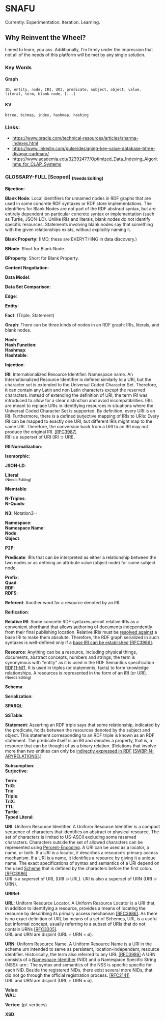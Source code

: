 # SNAFU
Currently: Experimentation. Iteration. Learning.  

## Why Reinvent the Wheel? 
I need to learn, you ass. Additionally, I'm firmly under the impression that not all of the needs of this platform will be met by any single solution. 

### Key Words
#### Graph  
    ID, entity, node, IRI, URI, predicate, subject, object, value, literal, term, blank node, [...]
#### KV  
    btree, bitmap, index, hashmap, hashing

### Links:
- https://www.oracle.com/technical-resources/articles/sharma-indexes.html
- https://www.linkedin.com/pulse/designing-key-value-database-btree-divagar-carlmarx/
- https://www.academia.edu/32392477/Optimized_Data_Indexing_Algorithms_for_OLAP_Systems

### GLOSSARY-FULL [Scoped] <sub>(Needs Editing)</sub>  
**Bijection**:  

**Blank Node**: Local identifiers for unnamed nodes in RDF graphs that are used in some concrete RDF syntaxes or RDF store implementations. The identifiers for Blank Nodes are not part of the RDF abstract syntax, but are entirely dependent on particular concrete syntax or implementation (such as Turtle, JSON-LD). Unlike IRIs and literals, blank nodes do not identify specific resources. Statements involving blank nodes say that something with the given relationships exists, without explicitly naming it.  

**Blank Property**: (IMO, these are EVERYTHING in data discovery.)  

**BNode**: Short for Blank Node.  

**BProperty**: Short for Blank Property.  

**Content Negotiation**:  

**Data Model**:  

**Data Set Comparison**:  

**Edge**:  

**Entity**:  

**Fact**: (Triple, Statement)  

**Graph**: There can be three kinds of nodes in an RDF graph: IRIs, literals, and blank nodes.  

**Hash**:  
**Hash Function**:  
**Hashmap**:  
**Hashtable**:  

**Injection**:  

**IRI**: Internationalized Resource Identifier. Namespace name. An Internationalized Resource Identifier is defined similarly to a URI, but the character set is extended to the Universal Coded Character Set. Therefore, it can contain any Latin and non Latin characters except the reserved characters. Instead of extending the definition of URI, the term IRI was introduced to allow for a clear distinction and avoid incompatibilities. IRIs are meant to replace URIs in identifying resources in situations where the Universal Coded Character Set is supported. By definition, every URI is an IRI. Furthermore, there is a defined surjective mapping of IRIs to URIs: Every IRI can be mapped to exactly one URI, but different IRIs might map to the same URI. Therefore, the conversion back from a URI to an IRI may not produce the original IRI. [[RFC3987]](https://fusion.cs.uni-jena.de/fusion/2016/11/18/iri-uri-url-urn-and-their-differences/#bib-RFC3987)  
IRI is a superset of URI (IRI ⊃ URI).  

**IRI Normalization**:  

**Isomorphic**:  

**JSON-LD**:  

**Literal**:  
<sub>(Needs Editing)</sub>  

**Memtable**:  

**N-Triples**:  
**N-Quads**:  

**N3**: Notation3--  

**Namespace**:  
**Namespace Name**:  
**Node**:  
**Object**:  

**P2P**:  

**Predicate**: IRIs that can be interpreted as either a relationship between the two nodes or as defining an attribute value (object node) for some subject node.  

**Prefix**:  
**Quad**:  
**RDF**:  
**RDFS**:  

**Referent**: Another word for a resource denoted by an IRI.  

**Reification**:  

**Relative IRI**: Some concrete RDF syntaxes permit relative IRIs as a convenient shorthand that allows authoring of documents independently from their final publishing location. Relative IRIs must be [resolved against](http://tools.ietf.org/html/rfc3986#section-5.2) a base IRI to make them absolute. Therefore, the RDF graph serialized in such syntaxes is well-defined only if a [base IRI can be established](http://tools.ietf.org/html/rfc3986#section-5.1) [[RFC3986]](https://www.w3.org/TR/rdf11-concepts/#bib-RFC3986).   

**Resource**: Anything can be a resource, including physical things, documents, abstract concepts, numbers and strings; the term is synonymous with "entity" as it is used in the RDF Semantics specification [RDF11-MT](https://www.w3.org/TR/rdf11-concepts/#bib-RDF11-MT). It is used in triples (or statements, facts) to form knowledge relationships. A resources is represented in the form of an IRI (or URI).  
<sub>(Needs Editing)</sub>  

**Schema**:  

**Serialization**:  

**SPARQL**:  

**SSTable**:  

**Statement**: Asserting an RDF triple says that some relationship, indicated by the predicate, holds between the resources denoted by the subject and object. This statement corresponding to an RDF triple is known as an RDF statement. The predicate itself is an IRI and denotes a property, that is, a resource that can be thought of as a binary relation. (Relations that involve more than two entities can only be [indirectly expressed in RDF](http://www.w3.org/TR/swbp-n-aryRelations/) [[SWBP-N-ARYRELATIONS]](https://www.w3.org/TR/rdf11-concepts/#bib-SWBP-N-ARYRELATIONS).)  

**Subsumption**:  
**Surjective**:  

**Term**:  
**TriG**:  
**Trie**:  
**Triple**:  
**TriX**:  
**TTL**:  
**Turtle**:  
**Typed Literal**:  

**URI**: Uniform Resource Identifier. A Uniform Resource Identifier is a compact sequence of characters that identifies an abstract or physical resource. The set of characters is limited to US-ASCII excluding some reserved characters. Characters outside the set of allowed characters can be represented using [Percent-Encoding](https://tools.ietf.org/html/rfc3986#section-2.1). A URI can be used as a locator, a name, or both. If a URI is a locator, it describes a resource’s primary access mechanism. If a URI is a name, it identifies a resource by giving it a unique name. The exact specifications of syntax and semantics of a URI depend on the used [Scheme](http://www.iana.org/assignments/uri-schemes/uri-schemes.xhtml) that is defined by the characters before the first colon. [[RFC3986]](https://fusion.cs.uni-jena.de/fusion/2016/11/18/iri-uri-url-urn-and-their-differences/#bib-RFC3986)  
URI is a superset of URL (URI ⊃ URL). URI is also a superset of URN (URI ⊃ URN).  

**URIRef**:  

**URL**: Uniform Resource Locator. A Uniform Resource Locator is a URI that, in addition to identifying a resource, provides a means of locating the resource by describing its primary access mechanism [[RFC3986]](https://fusion.cs.uni-jena.de/fusion/2016/11/18/iri-uri-url-urn-and-their-differences/#bib-RFC3986). As there is no exact definition of URL by means of a set of Schemes, URL is a useful but informal concept, usually referring to a subset of URIs that do not contain URNs [[RFC3305]](https://fusion.cs.uni-jena.de/fusion/2016/11/18/iri-uri-url-urn-and-their-differences/#bib-RFC3305).  
URL and URN are disjoint (URL ∩ URN = ∅).  

**URN**: Uniform Resource Name. A Uniform Resource Name is a URI in the scheme urn intended to serve as persistent, location-independent, resource identifier. Historically, the term also referred to any URI. [[RFC3986]](https://fusion.cs.uni-jena.de/fusion/2016/11/18/iri-uri-url-urn-and-their-differences/#bib-RFC3986) A URN consists of a [Namespace Identifier](http://www.iana.org/assignments/urn-namespaces/urn-namespaces.xhtml) (NID) and a Namespace Specific String (NSS): urn:<NID>:<NSS> The syntax and semantics of the NSS is specific specific for each NID. Beside the registered NIDs, there exist several more NIDs, that did not go through the official registration process. [[RFC2141]](https://fusion.cs.uni-jena.de/fusion/2016/11/18/iri-uri-url-urn-and-their-differences/#bib-RFC2141)  
URL and URN are disjoint (URL ∩ URN = ∅).  

**Value**:  
**WAL**:  

**Vertex**: (pl. vertices)  

**XSD**:  
